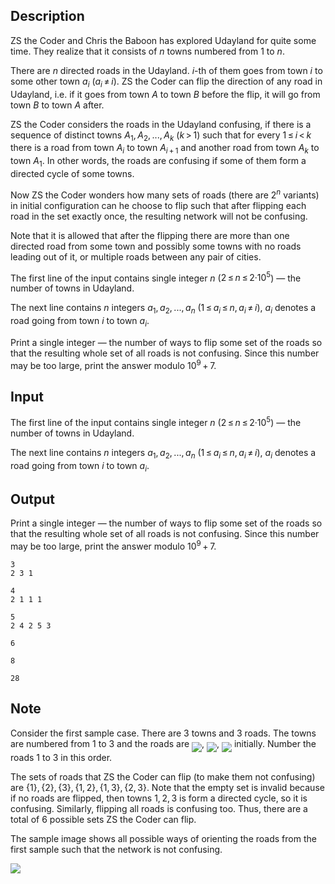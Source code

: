 ## Description

<div><p>ZS the Coder and Chris the Baboon has explored Udayland for quite some time. They realize that it consists of <span class="tex-span"><i>n</i></span> towns numbered from <span class="tex-span">1</span> to <span class="tex-span"><i>n</i></span>. </p><p>There are <span class="tex-span"><i>n</i></span> directed roads in the Udayland. <span class="tex-span"><i>i</i></span>-th of them goes from town <span class="tex-span"><i>i</i></span> to some other town <span class="tex-span"><i>a</i><sub class="lower-index"><i>i</i></sub></span> (<span class="tex-span"><i>a</i><sub class="lower-index"><i>i</i></sub> ≠ <i>i</i></span>). ZS the Coder can flip the direction of any road in Udayland, i.e. if it goes from town <span class="tex-span"><i>A</i></span> to town <span class="tex-span"><i>B</i></span> before the flip, it will go from town <span class="tex-span"><i>B</i></span> to town <span class="tex-span"><i>A</i></span> after.</p><p>ZS the Coder considers the roads in the Udayland <span class="tex-font-style-it">confusing</span>, if there is a sequence of distinct towns <span class="tex-span"><i>A</i><sub class="lower-index">1</sub>, <i>A</i><sub class="lower-index">2</sub>, ..., <i>A</i><sub class="lower-index"><i>k</i></sub></span> (<span class="tex-span"><i>k</i> &gt; 1</span>) such that for every <span class="tex-span">1 ≤ <i>i</i> &lt; <i>k</i></span> there is a road from town <span class="tex-span"><i>A</i><sub class="lower-index"><i>i</i></sub></span> to town <span class="tex-span"><i>A</i><sub class="lower-index"><i>i</i> + 1</sub></span> and another road from town <span class="tex-span"><i>A</i><sub class="lower-index"><i>k</i></sub></span> to town <span class="tex-span"><i>A</i><sub class="lower-index">1</sub></span>. In other words, the roads are confusing if <span class="tex-font-style-bf">some of them</span> form a directed cycle of some towns.</p><p>Now ZS the Coder wonders how many sets of roads (there are <span class="tex-span">2<sup class="upper-index"><i>n</i></sup></span> variants) in initial configuration can he choose to flip such that after flipping each road in the set exactly once, the resulting network will <span class="tex-font-style-bf">not</span> be confusing.</p><p>Note that it is allowed that after the flipping there are more than one directed road from some town and possibly some towns with no roads leading out of it, or multiple roads between any pair of cities.</p></div><div class="input-specification"><p>The first line of the input contains single integer <span class="tex-span"><i>n</i></span> (<span class="tex-span">2 ≤ <i>n</i> ≤ 2·10<sup class="upper-index">5</sup></span>)&nbsp;— the number of towns in Udayland.</p><p>The next line contains <span class="tex-span"><i>n</i></span> integers <span class="tex-span"><i>a</i><sub class="lower-index">1</sub>, <i>a</i><sub class="lower-index">2</sub>, ..., <i>a</i><sub class="lower-index"><i>n</i></sub></span> <span class="tex-span">(1 ≤ <i>a</i><sub class="lower-index"><i>i</i></sub> ≤ <i>n</i>, <i>a</i><sub class="lower-index"><i>i</i></sub> ≠ <i>i</i>)</span>, <span class="tex-span"><i>a</i><sub class="lower-index"><i>i</i></sub></span> denotes a road going from town <span class="tex-span"><i>i</i></span> to town <span class="tex-span"><i>a</i><sub class="lower-index"><i>i</i></sub></span>.</p></div><div class="output-specification"><p>Print a single integer&nbsp;— the number of ways to flip some set of the roads so that the resulting whole set of all roads is not confusing. Since this number may be too large, print the answer modulo <span class="tex-span">10<sup class="upper-index">9</sup> + 7</span>.</p></div>

## Input

<p>The first line of the input contains single integer <span class="tex-span"><i>n</i></span> (<span class="tex-span">2 ≤ <i>n</i> ≤ 2·10<sup class="upper-index">5</sup></span>)&nbsp;— the number of towns in Udayland.</p><p>The next line contains <span class="tex-span"><i>n</i></span> integers <span class="tex-span"><i>a</i><sub class="lower-index">1</sub>, <i>a</i><sub class="lower-index">2</sub>, ..., <i>a</i><sub class="lower-index"><i>n</i></sub></span> <span class="tex-span">(1 ≤ <i>a</i><sub class="lower-index"><i>i</i></sub> ≤ <i>n</i>, <i>a</i><sub class="lower-index"><i>i</i></sub> ≠ <i>i</i>)</span>, <span class="tex-span"><i>a</i><sub class="lower-index"><i>i</i></sub></span> denotes a road going from town <span class="tex-span"><i>i</i></span> to town <span class="tex-span"><i>a</i><sub class="lower-index"><i>i</i></sub></span>.</p>

## Output

<p>Print a single integer&nbsp;— the number of ways to flip some set of the roads so that the resulting whole set of all roads is not confusing. Since this number may be too large, print the answer modulo <span class="tex-span">10<sup class="upper-index">9</sup> + 7</span>.</p>





```input1
3
2 3 1

```




```input2
4
2 1 1 1

```




```input3
5
2 4 2 5 3

```




```output1
6

```




```output2
8

```




```output3
28

```



## Note

<p>Consider the first sample case. There are <span class="tex-span">3</span> towns and <span class="tex-span">3</span> roads. The towns are numbered from <span class="tex-span">1</span> to <span class="tex-span">3</span> and the roads are <img align="middle" class="tex-formula" src="file://V28j4fQK.png" style="max-width: 100.0%;max-height: 100.0%;">, <img align="middle" class="tex-formula" src="file://dbLvh6Wr.png" style="max-width: 100.0%;max-height: 100.0%;">, <img align="middle" class="tex-formula" src="file://LRlXeaVH.png" style="max-width: 100.0%;max-height: 100.0%;"> initially. Number the roads <span class="tex-span">1</span> to <span class="tex-span">3</span> in this order. </p><p>The sets of roads that ZS the Coder can flip (to make them not confusing) are <span class="tex-span">{1}, {2}, {3}, {1, 2}, {1, 3}, {2, 3}</span>. Note that the empty set is invalid because if no roads are flipped, then towns <span class="tex-span">1, 2, 3</span> is form a directed cycle, so it is confusing. Similarly, flipping all roads is confusing too. Thus, there are a total of <span class="tex-span">6</span> possible sets ZS the Coder can flip.</p><p>The sample image shows all possible ways of orienting the roads from the first sample such that the network is <span class="tex-font-style-bf">not confusing</span>.</p><p><img class="tex-graphics" src="file://9AJOsEHv.png" style="max-width: 100.0%;max-height: 100.0%;"></p>
